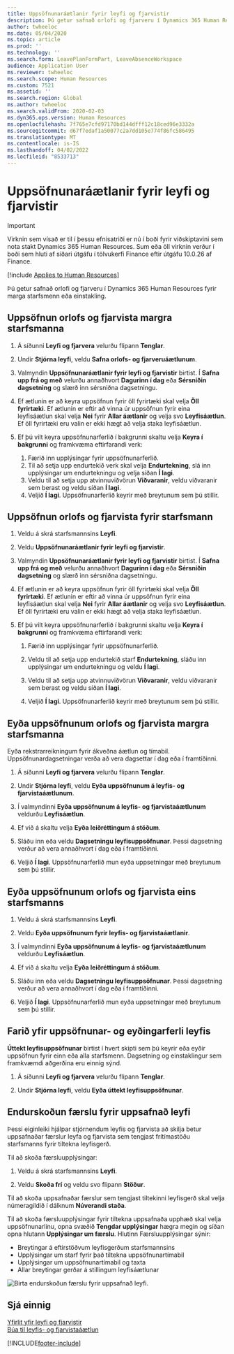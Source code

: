 ```yaml
---
title: Uppsöfnunaráætlanir fyrir leyfi og fjarvistir
description: Þú getur safnað orlofi og fjarveru í Dynamics 365 Human Resources fyrir marga starfsmenn eða einstakling.
author: twheeloc
ms.date: 05/04/2020
ms.topic: article
ms.prod: ''
ms.technology: ''
ms.search.form: LeavePlanFormPart, LeaveAbsenceWorkspace
audience: Application User
ms.reviewer: twheeloc
ms.search.scope: Human Resources
ms.custom: 7521
ms.assetid: ''
ms.search.region: Global
ms.author: twheeloc
ms.search.validFrom: 2020-02-03
ms.dyn365.ops.version: Human Resources
ms.openlocfilehash: 7f765e7cfd97170bd144dfff12c18ced96e3332a
ms.sourcegitcommit: d67f7edaf1a50077c2a7dd105e774f86fc586495
ms.translationtype: MT
ms.contentlocale: is-IS
ms.lasthandoff: 04/02/2022
ms.locfileid: "8533713"
---
```

# <a name="accrue-leave-and-absence-plans"></a>Uppsöfnunaráætlanir fyrir leyfi og fjarvistir

>[!Important]
>Virknin sem vísað er til í þessu efnisatriði er nú í boði fyrir viðskiptavini sem nota stakt Dynamics 365 Human Resources. Sum eða öll virknin verður í boði sem hluti af síðari útgáfu í tölvukerfi Finance eftir útgáfu 10.0.26 af Finance.


[!include [Applies to Human Resources](../includes/applies-to-hr.md)]

Þú getur safnað orlofi og fjarveru í Dynamics 365 Human Resources fyrir marga starfsmenn eða einstakling.

## <a name="accrue-leave-and-absence-for-multiple-employees"></a>Uppsöfnun orlofs og fjarvista margra starfsmanna

1. Á síðunni **Leyfi og fjarvera** velurðu flipann **Tenglar**.

2. Undir **Stjórna leyfi**, veldu **Safna orlofs- og fjarveruáætlunum**.

3. Valmyndin **Uppsöfnunaráætlanir fyrir leyfi og fjarvistir** birtist. Í **Safna upp frá og með** velurðu annaðhvort **Dagurinn í dag** eða **Sérsniðin dagsetning** og slærð inn sérsniðna dagsetningu.

4. Ef ætlunin er að keyra uppsöfnun fyrir öll fyrirtæki skal velja **Öll fyrirtæki**. Ef ætlunin er eftir að vinna úr uppsöfnun fyrir eina leyfisáætlun skal velja **Nei** fyrir **Allar áætlanir** og velja svo **Leyfisáætlun**. Ef öll fyrirtæki eru valin er ekki hægt að velja staka leyfisáætlun.

5. Ef þú vilt keyra uppsöfnunarferlið í bakgrunni skaltu velja **Keyra í bakgrunni** og framkvæma eftirfarandi verk:

    1. Færið inn upplýsingar fyrir uppsöfnunarferlið.
    2. Til að setja upp endurtekið verk skal velja **Endurtekning**, slá inn upplýsingar um endurtekningu og velja síðan **Í lagi**.
    3. Veldu til að setja upp atvinnuviðvörun **Viðvaranir**, veldu viðvaranir sem berast og veldu síðan **Í lagi**.
    4. Veljið **Í lagi**. Uppsöfnunarferlið keyrir með breytunum sem þú stillir. 

## <a name="accrue-leave-and-absence-for-an-employee"></a>Uppsöfnun orlofs og fjarvista fyrir starfsmann

1. Veldu á skrá starfsmannsins **Leyfi**.

2. Veldu **Uppsöfnunaráætlanir fyrir leyfi og fjarvistir**.

3. Valmyndin **Uppsöfnunaráætlanir fyrir leyfi og fjarvistir** birtist. Í **Safna upp frá og með** velurðu annaðhvort **Dagurinn í dag** eða **Sérsniðin dagsetning** og slærð inn sérsniðna dagsetningu.

4. Ef ætlunin er að keyra uppsöfnun fyrir öll fyrirtæki skal velja **Öll fyrirtæki**. Ef ætlunin er eftir að vinna úr uppsöfnun fyrir eina leyfisáætlun skal velja **Nei** fyrir **Allar áætlanir** og velja svo **Leyfisáætlun**. Ef öll fyrirtæki eru valin er ekki hægt að velja staka leyfisáætlun.

5. Ef þú vilt keyra uppsöfnunarferlið í bakgrunni skaltu velja **Keyra í bakgrunni** og framkvæma eftirfarandi verk:

   1. Færið inn upplýsingar fyrir uppsöfnunarferlið.

   2. Veldu til að setja upp endurtekið starf **Endurtekning**, sláðu inn upplýsingar um endurtekningu og veldu **Í lagi**.

   3. Veldu til að setja upp atvinnuviðvörun **Viðvaranir**, veldu viðvaranir sem berast og veldu síðan **Í lagi**.

   4. Veljið **Í lagi**. Uppsöfnunarferlið keyrir með breytunum sem þú stillir.

## <a name="delete-leave-and-absence-accruals-for-multiple-employees"></a>Eyða uppsöfnunum orlofs og fjarvista margra starfsmanna

Eyða rekstrarreikningum fyrir ákveðna áætlun og tímabil. Uppsöfnunardagsetningar verða að vera dagsettar í dag eða í framtíðinni.

1. Á síðunni **Leyfi og fjarvera** velurðu flipann **Tenglar**.

2. Undir **Stjórna leyfi**, veldu **Eyða uppsöfnunum á leyfis- og fjarvistaáætlunum**.

3. Í valmyndinni **Eyða uppsöfnunum á leyfis- og fjarvistaáætlunum** veldurðu **Leyfisáætlun**.

4. Ef við á skaltu velja **Eyða leiðréttingum á stöðum**.

5. Sláðu inn eða veldu **Dagsetningu leyfisuppsöfnunar**. Þessi dagsetning verður að vera annaðhvort í dag eða í framtíðinni.

6. Veljið **Í lagi**. Uppsöfnunarferlið mun eyða uppsetningar með breytunum sem þú stillir.

## <a name="delete-leave-and-absence-accruals-for-a-single-employee"></a>Eyða uppsöfnunum orlofs og fjarvista eins starfsmanns

1. Veldu á skrá starfsmannsins **Leyfi**.

2. Veldu **Eyða uppsöfnunum fyrir leyfis- og fjarvistaáætlanir**.

3. Í valmyndinni **Eyða uppsöfnunum á leyfis- og fjarvistaáætlunum** veldurðu **Leyfisáætlun**.

4. Ef við á skaltu velja **Eyða leiðréttingum á stöðum**.

5. Sláðu inn eða veldu **Dagsetningu leyfisuppsöfnunar**. Þessi dagsetning verður að vera annaðhvort í dag eða í framtíðinni.

6. Veljið **Í lagi**. Uppsöfnunarferlið mun eyða uppsetningar með breytunum sem þú stillir.

## <a name="review-leave-accrual-and-deletion-processes"></a>Farið yfir uppsöfnunar- og eyðingarferli leyfis

**Úttekt leyfisuppsöfnunar** birtist í hvert skipti sem þú keyrir eða eyðir uppsöfnun fyrir einn eða alla starfsmenn. Dagsetning og einstaklingur sem framkvæmdi aðgerðina eru einnig sýnd.

1. Á síðunni **Leyfi og fjarvera** velurðu flipann **Tenglar**.

2. Undir **Stjórna leyfi**, veldu **Eyða úttekt leyfisuppsöfnunar**.

## <a name="leave-accrual-transaction-auditing"></a>Endurskoðun færslu fyrir uppsafnað leyfi

Þessi eiginleiki hjálpar stjórnendum leyfis og fjarvista að skilja betur uppsafnaðar færslur leyfa og fjarvista sem tengjast frítímastöðu starfsmanns fyrir tiltekna leyfisgerð.

Til að skoða færsluupplýsingar:

1. Veldu á skrá starfsmannsins **Leyfi**.

2. Veldu **Skoða frí** og veldu svo flipann **Stöður**.

Til að skoða uppsafnaðar færslur sem tengjast tiltekinni leyfisgerð skal velja númeragildið í dálknum **Núverandi staða**.

Til að skoða færsluupplýsingar fyrir tiltekna uppsafnaða upphæð skal velja uppsöfnunarlínu, opna svæðið **Tengdar upplýsingar** hægra megin og síðan opna hlutann **Upplýsingar um færslu**. Hlutinn Færsluupplýsingar sýnir:

- Breytingar á eftirstöðvum leyfisgerðum starfsmannsins
- Upplýsingar um starf fyrir það tiltekna uppsöfnunartímabil
- Upplýsingar um uppsöfnunartímabil og taxta
- Allar breytingar gerðar á stillingum leyfisáætlunar

![Birta endurskoðun færslu fyrir uppsafnað leyfi.](media/hr-leave-and-absence-accrue-audit.png)

## <a name="see-also"></a>Sjá einnig

[Yfirlit yfir leyfi og fjarvistir](hr-leave-and-absence-overview.md)</br>
[Búa til leyfis- og fjarvistaáætlun](hr-leave-and-absence-plans.md)



[!INCLUDE[footer-include](../includes/footer-banner.md)]

